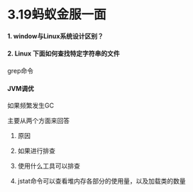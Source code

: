 # 3.19蚂蚁金服一面
#### 1. window与Linux系统设计区别？



#### 2. Linux 下面如何查找特定字符串的文件
grep命令


#### JVM调优
如果频繁发生GC

主要从两个方面来回答
1. 原因
2. 如果进行排查
3. 使用什么工具可以排查




1. jstat命令可以查看堆内存各部分的使用量，以及加载类的数量